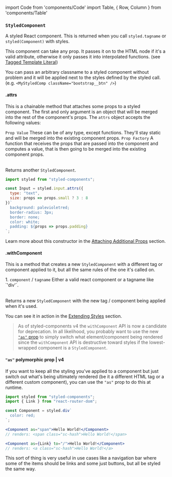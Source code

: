 import Code from 'components/Code'
import Table, { Row, Column } from 'components/Table'

### `StyledComponent`

A styled React component. This is returned when you
call `styled.tagname` or `styled(Component)` with styles.

This component can take any prop. It passes it on to the HTML node if it's a valid attribute,
otherwise it only passes it into interpolated functions. (see [Tagged Template Literal](/docs/advanced/#tagged-template-literals))

You can pass an arbitrary classname to a styled component without problem and it will be applied
next to the styles defined by the styled call.
(e.g. `<MyStyledComp className="bootstrap__btn" />`)

#### .attrs

This is a chainable method that attaches some props to a styled component.
The first and only argument is an object that will be merged into the rest of the
component's props. The `attrs` object accepts the following values:

<Table head={['Values', 'Description']}>
  <Row>
    <Column>
      <Code>Prop Value</Code>
    </Column>
    <Column>
      These can be of any type, except functions. They'll stay static and
      will be merged into the existing component props.
    </Column>
  </Row>

  <Row>
    <Column>
      <Code>Prop Factory</Code>
    </Column>
    <Column>
      A function that receives the props that are passed into the component
      and computes a value, that is then going to be merged into the
      existing component props.
    </Column>
  </Row>
</Table>

Returns another `StyledComponent`.

```jsx
import styled from "styled-components";

const Input = styled.input.attrs({
  type: "text",
  size: props => props.small ? 3 : 8
})`
  background: palevioletred;
  border-radius: 3px;
  border: none;
  color: white;
  padding: ${props => props.padding}
`;
```

Learn more about this constructor in the [Attaching Additional Props](/docs/basics#attaching-additional-props) section.

#### .withComponent

This is a method that creates a new `StyledComponent` with a different tag or component
applied to it, but all the same rules of the one it's called on.

<Table head={['Arguments', 'Description']}>
  <Row>
    <Column>
      1. <Code>component</Code> / <Code>tagname</Code>
    </Column>
    <Column>
      Either a valid react component or a tagname like `'div'`.
    </Column>
  </Row>
</Table>

Returns a new `StyledComponent` with the new tag / component being applied when it's used.

You can see it in action in the [Extending Styles](/docs/basics#extending-styles) section.

> As of styled-components v4 the `withComponent` API is now a candidate for deprecation. In all likelihood, you probably want to use the new [`"as"` prop](#as-polymorphic-prop) to simply switch what element/component being rendered since the `withComponent` API is destructive toward styles if the lowest-wrapped component is a `StyledComponent`.

#### `"as"` polymorphic prop | v4

If you want to keep all the styling you've applied to a component but just switch out what's being ultimately rendered (be it a different HTML tag or a different custom component), you can use the `"as"` prop to do this at runtime.

```jsx
import styled from "styled-components";
import { Link } from "react-router-dom";

const Component = styled.div`
  color: red;
`;

<Component as="span">Hello World!</Component>
// renders: <span class="sc-hash">Hello World!</span>

<Component as={Link} to="/">Hello World!</Component>
// renders: <a class="sc-hash">Hello World!</a>
```

This sort of thing is very useful in use cases like a navigation bar where some of the items should be links and some just buttons, but all be styled the same way.
